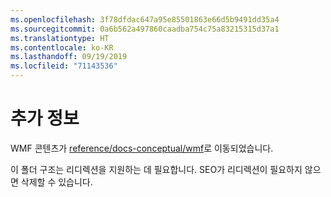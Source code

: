 ```yaml
---
ms.openlocfilehash: 3f78dfdac647a95e85501863e66d5b9491dd35a4
ms.sourcegitcommit: 0a6b562a497860caadba754c75a83215315d37a1
ms.translationtype: HT
ms.contentlocale: ko-KR
ms.lasthandoff: 09/19/2019
ms.locfileid: "71143536"
---
```

# <a name="readme"></a>추가 정보

WMF 콘텐츠가 [reference/docs-conceptual/wmf](https://github.com/MicrosoftDocs/PowerShell-Docs/tree/staging/reference/docs-conceptual/wmf)로 이동되었습니다.

이 폴더 구조는 리디렉션을 지원하는 데 필요합니다. SEO가 리디렉션이 필요하지 않으면 삭제할 수 있습니다.
